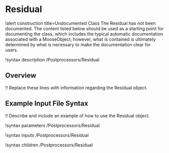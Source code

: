 # Residual

!alert construction title=Undocumented Class
The Residual has not been documented. The content listed below should be used as a starting point for
documenting the class, which includes the typical automatic documentation associated with a
MooseObject; however, what is contained is ultimately determined by what is necessary to make the
documentation clear for users.

!syntax description /Postprocessors/Residual

## Overview

!! Replace these lines with information regarding the Residual object.

## Example Input File Syntax

!! Describe and include an example of how to use the Residual object.

!syntax parameters /Postprocessors/Residual

!syntax inputs /Postprocessors/Residual

!syntax children /Postprocessors/Residual
